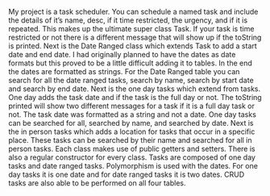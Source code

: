 My project is a task scheduler. You can schedule a named task and include the details of it’s name, desc, if it time restricted, the urgency, and if it is repeated. This makes up the ultimate super class Task. If your task is time restricted or not there is a different message that will show up if the toString is printed. Next is the Date Ranged class which extends Task to add a start date and end date. I had originally planned to have the dates as date formats but this proved to be a little difficult adding it to tables. In the end the dates are formatted as strings. For the Date Ranged table you can search for all the date ranged tasks, search by name, search by start date and search by end date. Next is the one day tasks which extend from tasks. One day adds the task date and if the task is the full day or not. The toString printed will show two different messages for a task if it is a full day task or not. The task date was formatted as a string and not a date. One day tasks can be searched for all, searched by name, and searched by date. Next is the in person tasks which adds a location for tasks that occur in a specific place. These tasks can be searched by their name and searched for all in person tasks. Each class makes use of public getters and setters. There is also a regular constructor for every class. Tasks are composed of one day tasks and date ranged tasks. Polymorphism is used with the dates. For one day tasks it is one date and for date ranged tasks it is two dates. CRUD tasks are also able to be performed on all four tables.
